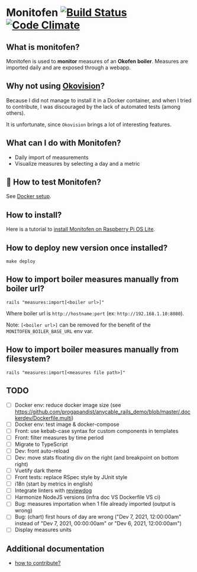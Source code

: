 # Monitofen [![Build Status][ci-image]][ci] [![Code Climate][grade-image]][grade]

## What is monitofen?

Monitofen is used to **monitor** measures of an **Okofen boiler**.
Measures are imported daily and are exposed through a webapp.

## Why not using [Okovision](http://okovision.dronek.com)?

Because I did not manage to install it in a Docker container, and when I tried to contribute, I was discouraged by the lack of automated tests (among others).

It is unfortunate, since `Okovision` brings a lot of interesting features.

## What can I do with Monitofen?

- Daily import of measurements
- Visualize measures by selecting a day and a metric

## 🐳 How to test Monitofen?

See [Docker setup](doc/infra.md).

## How to install?

Here is a tutorial to [install Monitofen on Raspberry Pi OS Lite](doc/infra.md).

## How to deploy new version once installed?

```
make deploy
```

## How to import boiler measures manually from boiler url?

```shell
rails "measures:import[<boiler url>]"
```

Where boiler url is `http://hostname:port` (ex: `http://192.168.1.10:8080`).

Note: `[<boiler url>]` can be removed for the benefit of the `MONITOFEN_BOILER_BASE_URL` env var.

## How to import boiler measures manually from filesystem?

```shell
rails "measures:import[<measures file path>]"
```

## TODO

- [ ] Docker env: reduce docker image size (see https://github.com/progapandist/anycable_rails_demo/blob/master/.dockerdev/Dockerfile.multi)
- [ ] Docker env: test image & docker-compose
- [ ] Front: use kebab-case syntax for custom components in templates  
- [ ] Front: filter measures by time period
- [ ] Migrate to TypeScript
- [ ] Dev: front auto-reload
- [ ] Dev: move stats floating div on the right (and breakpoint on bottom right) 
- [ ] Vuetify dark theme
- [ ] Front tests: replace RSpec style by JUnit style
- [ ] i18n (start by metrics in english)
- [ ] Integrate linters with [reviewdog](https://github.com/reviewdog/reviewdog)
- [ ] Harmonize NodeJS versions (infra doc VS Dockerfile VS ci)
- [ ] Bug: measures importation when 1 file already imported (output is wrong)
- [ ] Bug: (chart) first hours of day are wrong ("Dev 7, 2021, 12:00:00am" instead of "Dev 7, 2021, 00:00:00am" or "Dev 6, 2021, 12:00:00am")
- [ ] Display measures units

## Additional documentation

- [how to contribute?](doc/dev.md)

[ci-image]: https://github.com/jibidus/monitofen/actions/workflows/ci.yml/badge.svg
[ci]: https://github.com/jibidus/monitofen/actions/workflows/ci.yml
[grade-image]: https://codeclimate.com/github/jibidus/monitofen/badges/gpa.svg
[grade]: https://codeclimate.com/github/jibidus/monitofen
